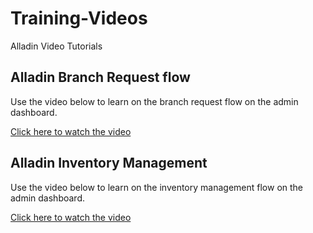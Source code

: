 # Training-Videos
Alladin Video Tutorials
## Alladin Branch Request flow

Use the video below to learn on the branch request flow on the admin dashboard.

[Click here to watch the video](https://www.youtube.com/embed/Z1kCFECPqKo)

## Alladin Inventory Management

Use the video below to learn on the inventory management flow on the admin dashboard.

[Click here to watch the video](https://youtu.be/zGE5OrdoK9E)



